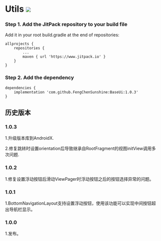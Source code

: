 # Utils [![](https://www.jitpack.io/v/FengChenSunshine/BaseUi.svg)](https://www.jitpack.io/#FengChenSunshine/BaseUi)

### Step 1. Add the JitPack repository to your build file

Add it in your root build.gradle at the end of repositories:

    allprojects {
		repositories {
			...
			maven { url 'https://www.jitpack.io' }
		}
    }

### Step 2. Add the dependency
    dependencies {
	    implementation 'com.github.FengChenSunshine:BaseUi:1.0.3'
	}

## 历史版本

### 1.0.3
1.升级版本库到AndroidX.

2.修复跳转时设置orientation后导致继承自RootFragment的视图initView调用多次问题.

### 1.0.2
1.修复设置浮动按钮后滑动ViewPager时浮动按钮之后的按钮选择异常的问题。

### 1.0.1
1.BottomNavigationLayout支持设置浮动按钮，使用该功能可以实现中间按钮超出导航栏显示。

### 1.0.0
1.发布。
